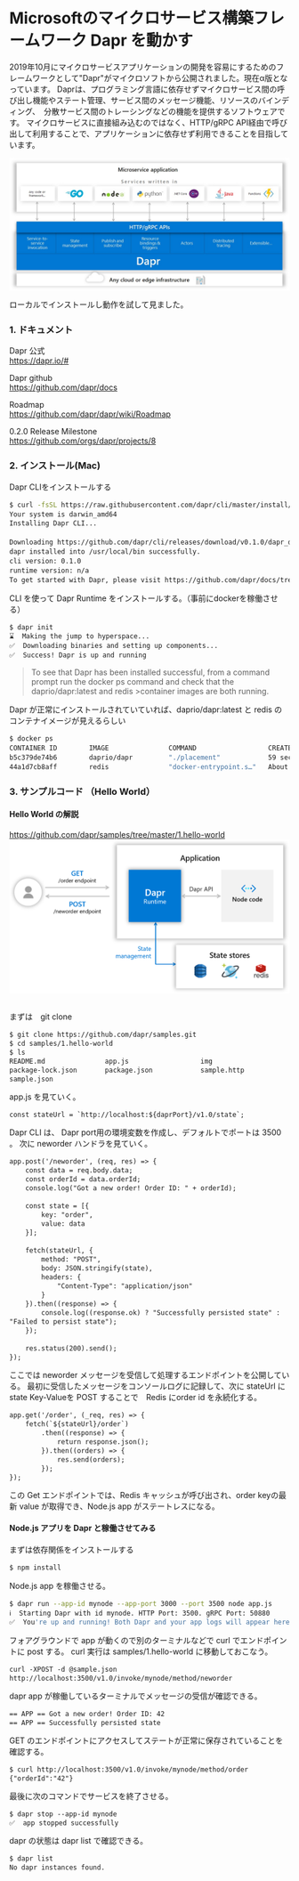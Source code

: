 # Microsoftのマイクロサービス構築フレームワーク Dapr を動かす


2019年10月にマイクロサービスアプリケーションの開発を容易にするためのフレームワークとして"Dapr"がマイクロソフトから公開されました。現在α版となっています。
Daprは、プログラミング言語に依存せずマイクロサービス間の呼び出し機能やステート管理、サービス間のメッセージ機能、リソースのバインディング、　分散サービス間のトレーシングなどの機能を提供するソフトウェアです。
マイクロサービスに直接組み込むのではなく、HTTP/gRPC API経由で呼び出して利用することで、アプリケーションに依存せず利用できることを目指しています。

<img src="/img/20191116_dapr/dapr_conceptual_model.jpg" align="left"><br clear="left">

ローカルでインストールし動作を試して見ました。

### 1. ドキュメント
Dapr 公式<br>
https://dapr.io/#

Dapr github<br>
https://github.com/dapr/docs

Roadmap<br>
https://github.com/dapr/dapr/wiki/Roadmap

0.2.0 Release Milestone<br>
https://github.com/orgs/dapr/projects/8

### 2. インストール(Mac)
Dapr CLIをインストールする
```sh
$ curl -fsSL https://raw.githubusercontent.com/dapr/cli/master/install/install.sh | /bin/bash
Your system is darwin_amd64
Installing Dapr CLI...

Downloading https://github.com/dapr/cli/releases/download/v0.1.0/dapr_darwin_amd64.tar.gz ...
dapr installed into /usr/local/bin successfully.
cli version: 0.1.0 
runtime version: n/a
To get started with Dapr, please visit https://github.com/dapr/docs/tree/master/getting-started
```
CLI を使って Dapr Runtime をインストールする。（事前にdockerを稼働させる）

```sh
$ dapr init
⌛  Making the jump to hyperspace...
✅  Downloading binaries and setting up components...
✅  Success! Dapr is up and running
```

>To see that Dapr has been installed successful, from a command prompt run the docker ps command and check that the daprio/dapr:latest and redis >container images are both running.

Dapr が正常にインストールされていていれば、daprio/dapr:latest と redis のコンテナイメージが見えるらしい

```sh
$ docker ps
CONTAINER ID        IMAGE               COMMAND                  CREATED              STATUS              PORTS                      NAMES
b5c379de74b6        daprio/dapr         "./placement"            59 seconds ago       Up 57 seconds       0.0.0.0:50005->50005/tcp   dapr_placement
44a1d7cb8aff        redis               "docker-entrypoint.s…"   About a minute ago   Up 58 seconds       0.0.0.0:6379->6379/tcp     epic_golick
```

### 3. サンプルコード （Hello World）

#### Hello World の解説
https://github.com/dapr/samples/tree/master/1.hello-world
<img src="/img/20191116_dapr/Architecture_Diagram.png" align="left"><br clear="left">
<br>

まずは　git clone

```
$ git clone https://github.com/dapr/samples.git
$ cd samples/1.hello-world
$ ls
README.md               app.js                  img                     package-lock.json       package.json            sample.http             sample.json
```

app.js を見ていく。<br>

```node
const stateUrl = `http://localhost:${daprPort}/v1.0/state`;
```

Dapr CLI は、 Dapr port用の環境変数を作成し、デフォルトでポートは 3500 。
次に neworder ハンドラを見ていく。

```node
app.post('/neworder', (req, res) => {
    const data = req.body.data;
    const orderId = data.orderId;
    console.log("Got a new order! Order ID: " + orderId);

    const state = [{
        key: "order",
        value: data
    }];

    fetch(stateUrl, {
        method: "POST",
        body: JSON.stringify(state),
        headers: {
            "Content-Type": "application/json"
        }
    }).then((response) => {
        console.log((response.ok) ? "Successfully persisted state" : "Failed to persist state");
    });

    res.status(200).send();
});
```
ここでは neworder メッセージを受信して処理するエンドポイントを公開している。
最初に受信したメッセージをコンソールログに記録して、次に stateUrl に state Key-Valueを POST することで　Redis にorder id を永続化する。


```node
app.get('/order', (_req, res) => {
    fetch(`${stateUrl}/order`)
        .then((response) => {
            return response.json();
        }).then((orders) => {
            res.send(orders);
        });
});
```
この Get エンドポイントでは、Redis キャッシュが呼び出され、order keyの最新 value が取得でき、Node.js app がステートレスになる。

#### Node.js アプリを Dapr と稼働させてみる
まずは依存関係をインストールする

```sh
$ npm install
```

Node.js app を稼働させる。

```sh
$ dapr run --app-id mynode --app-port 3000 --port 3500 node app.js
ℹ️  Starting Dapr with id mynode. HTTP Port: 3500. gRPC Port: 50880
✅  You're up and running! Both Dapr and your app logs will appear here.
```

フォアグラウンドで app が動くので別のターミナルなどで curl でエンドポイントに post する。
curl 実行は samples/1.hello-world に移動しておこなう。  

```
curl -XPOST -d @sample.json http://localhost:3500/v1.0/invoke/mynode/method/neworder
```
dapr app が稼働しているターミナルでメッセージの受信が確認できる。

```
== APP == Got a new order! Order ID: 42
== APP == Successfully persisted state
```

GET のエンドポイントにアクセスしてステートが正常に保存されていることを確認する。

```
$ curl http://localhost:3500/v1.0/invoke/mynode/method/order
{"orderId":"42"}
```

最後に次のコマンドでサービスを終了させる。

```
$ dapr stop --app-id mynode
✅  app stopped successfully
```

dapr の状態は dapr list で確認できる。

```
$ dapr list
No dapr instances found.
```
